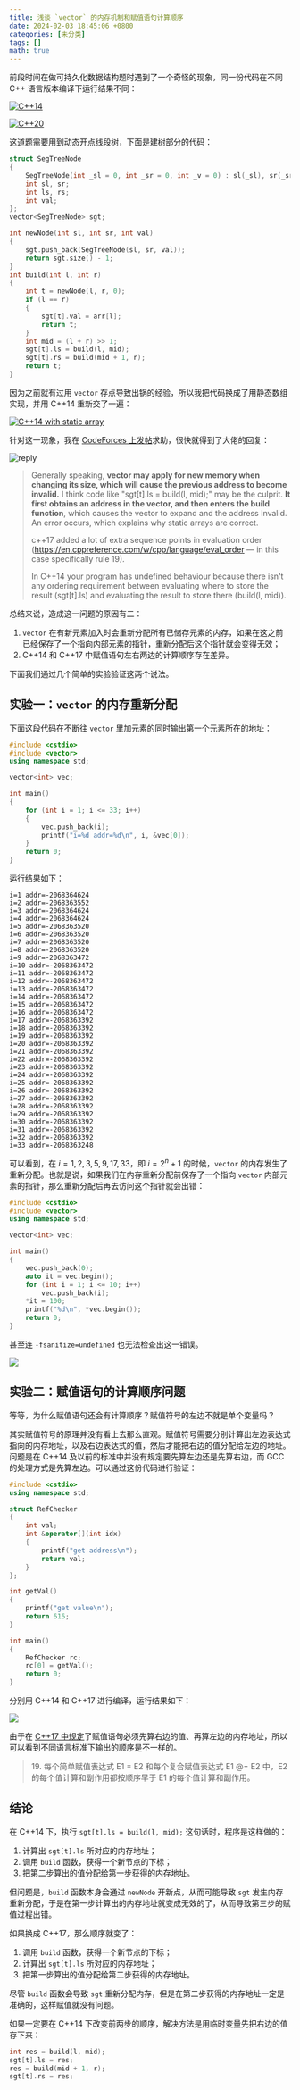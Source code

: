 ```yaml
---
title: 浅谈 `vector` 的内存机制和赋值语句计算顺序
date: 2024-02-03 18:45:06 +0800
categories: [未分类]
tags: []
math: true
---
```


前段时间在做可持久化数据结构题时遇到了一个奇怪的现象，同一份代码在不同 C++ 语言版本编译下运行结果不同：

[![C++14](https://cdn.luogu.com.cn/upload/image_hosting/6vw0wprb.png)](https://www.luogu.com.cn/record/145836136)

[![C++20](https://cdn.luogu.com.cn/upload/image_hosting/1m4pp10h.png)](https://www.luogu.com.cn/record/145836521)

这道题需要用到动态开点线段树，下面是建树部分的代码：

```c++
struct SegTreeNode
{
    SegTreeNode(int _sl = 0, int _sr = 0, int _v = 0) : sl(_sl), sr(_sr), val(_v) { ls = rs = -1; }
    int sl, sr;
    int ls, rs;
    int val;
};
vector<SegTreeNode> sgt;

int newNode(int sl, int sr, int val)
{
    sgt.push_back(SegTreeNode(sl, sr, val));
    return sgt.size() - 1;
}
int build(int l, int r)
{
    int t = newNode(l, r, 0);
    if (l == r)
    {
        sgt[t].val = arr[l];
        return t;
    }
    int mid = (l + r) >> 1;
    sgt[t].ls = build(l, mid);
    sgt[t].rs = build(mid + 1, r);
    return t;
}
```

因为之前就有过用 `vector` 存点导致出锅的经验，所以我把代码换成了用静态数组实现，并用 C++14 重新交了一遍：

[![C++14 with static array](https://cdn.luogu.com.cn/upload/image_hosting/v3iax8m7.png)](https://www.luogu.com.cn/record/145839911)

针对这一现象，我在 [CodeForces 上发帖](https://codeforces.com/blog/entry/125414)求助，很快就得到了大佬的回复：

![reply](https://cdn.luogu.com.cn/upload/image_hosting/3wmnx753.png)

> Generally speaking, **vector may apply for new memory when changing its size, which will cause the previous address to become invalid.** I think code like "sgt[t].ls = build(l, mid);" may be the culprit. **It first obtains an address in the vector, and then enters the build function**, which causes the vector to expand and the address Invalid. An error occurs, which explains why static arrays are correct.
>
> c++17 added a lot of extra sequence points in evaluation order (https://en.cppreference.com/w/cpp/language/eval_order — in this case specifically rule 19).
>
> In C++14 your program has undefined behaviour because there isn't any ordering requirement between evaluating where to store the result (sgt[t].ls) and evaluating the result to store there (build(l, mid)).

总结来说，造成这一问题的原因有二：

1. `vector` 在有新元素加入时会重新分配所有已储存元素的内存，如果在这之前已经保存了一个指向内部元素的指针，重新分配后这个指针就会变得无效；
2. C++14 和 C++17 中赋值语句左右两边的计算顺序存在差异。

下面我们通过几个简单的实验验证这两个说法。

## 实验一：`vector` 的内存重新分配

下面这段代码在不断往 `vector` 里加元素的同时输出第一个元素所在的地址：

```c++
#include <cstdio>
#include <vector>
using namespace std;

vector<int> vec;

int main()
{
    for (int i = 1; i <= 33; i++)
    {
        vec.push_back(i);
        printf("i=%d addr=%d\n", i, &vec[0]);
    }
    return 0;
}
```

运行结果如下：

```terminal
i=1 addr=-2068364624
i=2 addr=-2068363552
i=3 addr=-2068364624
i=4 addr=-2068364624
i=5 addr=-2068363520
i=6 addr=-2068363520
i=7 addr=-2068363520
i=8 addr=-2068363520
i=9 addr=-2068363472
i=10 addr=-2068363472
i=11 addr=-2068363472
i=12 addr=-2068363472
i=13 addr=-2068363472
i=14 addr=-2068363472
i=15 addr=-2068363472
i=16 addr=-2068363472
i=17 addr=-2068363392
i=18 addr=-2068363392
i=19 addr=-2068363392
i=20 addr=-2068363392
i=21 addr=-2068363392
i=22 addr=-2068363392
i=23 addr=-2068363392
i=24 addr=-2068363392
i=25 addr=-2068363392
i=26 addr=-2068363392
i=27 addr=-2068363392
i=28 addr=-2068363392
i=29 addr=-2068363392
i=30 addr=-2068363392
i=31 addr=-2068363392
i=32 addr=-2068363392
i=33 addr=-2068363248
```

可以看到，在 $i=1,2,3,5,9,17,33$，即 $i=2^n+1$ 的时候，`vector` 的内存发生了重新分配。也就是说，如果我们在内存重新分配前保存了一个指向 `vector` 内部元素的指针，那么重新分配后再去访问这个指针就会出错：

```c++
#include <cstdio>
#include <vector>
using namespace std;

vector<int> vec;

int main()
{
    vec.push_back(0);
    auto it = vec.begin();
    for (int i = 1; i <= 10; i++)
        vec.push_back(i);
    *it = 100;
    printf("%d\n", *vec.begin());
    return 0;
}
```

甚至连 `-fsanitize=undefined` 也无法检查出这一错误。

![](https://cdn.luogu.com.cn/upload/image_hosting/li1zsw6s.png)

## 实验二：赋值语句的计算顺序问题

等等，为什么赋值语句还会有计算顺序？赋值符号的左边不就是单个变量吗？

其实赋值符号的原理并没有看上去那么直观。赋值符号需要分别计算出左边表达式指向的内存地址，以及右边表达式的值，然后才能把右边的值分配给左边的地址。问题是在 C++14 及以前的标准中并没有规定要先算左边还是先算右边，而 GCC 的处理方式是先算左边。可以通过这份代码进行验证：

```c++
#include <cstdio>
using namespace std;

struct RefChecker
{
    int val;
    int &operator[](int idx)
    {
        printf("get address\n");
        return val;
    }
};

int getVal()
{
    printf("get value\n");
    return 616;
}

int main()
{
    RefChecker rc;
    rc[0] = getVal();
    return 0;
}
```

分别用 C++14 和 C++17 进行编译，运行结果如下：

![](https://cdn.luogu.com.cn/upload/image_hosting/4ow9y3nu.png)

由于在 [C++17 中规定](https://zh.cppreference.com/w/cpp/language/eval_order)了赋值语句必须先算右边的值、再算左边的内存地址，所以可以看到不同语言标准下输出的顺序是不一样的。

> 19\. 每个简单赋值表达式 E1 = E2 和每个复合赋值表达式 E1 @= E2 中，E2 的每个值计算和副作用都按顺序早于 E1 的每个值计算和副作用。

## 结论

在 C++14 下，执行 `sgt[t].ls = build(l, mid);` 这句话时，程序是这样做的：

1. 计算出 `sgt[t].ls` 所对应的内存地址；
2. 调用 `build` 函数，获得一个新节点的下标；
3. 把第二步算出的值分配给第一步获得的内存地址。

但问题是，`build` 函数本身会通过 `newNode` 开新点，从而可能导致 `sgt` 发生内存重新分配，于是在第一步计算出的内存地址就变成无效的了，从而导致第三步的赋值过程出错。

如果换成 C++17，那么顺序就变了：

1. 调用 `build` 函数，获得一个新节点的下标；
2. 计算出 `sgt[t].ls` 所对应的内存地址；
3. 把第一步算出的值分配给第二步获得的内存地址。

尽管 `build` 函数会导致 `sgt` 重新分配内存，但是在第二步获得的内存地址一定是准确的，这样赋值就没有问题。

如果一定要在 C++14 下改变前两步的顺序，解决方法是用临时变量先把右边的值存下来：

```c++
int res = build(l, mid);
sgt[t].ls = res;
res = build(mid + 1, r);
sgt[t].rs = res;
```
